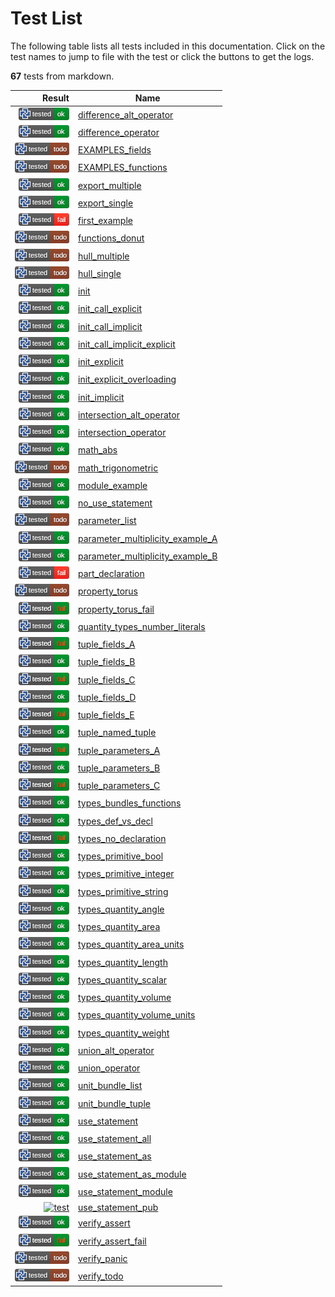 # Test List

The following table lists all tests included in this documentation.
Click on the test names to jump to file with the test or click the buttons to get the logs.

**67** tests from markdown.

| Result | Name |
|-------:|------|
| [![test](../doc/std/algorithm/.test/difference_alt_operator.png)](../doc/std/algorithm/.test/difference_alt_operator.log) | [difference_alt_operator](../doc/std/algorithm/difference.md) |
| [![test](../doc/std/algorithm/.test/difference_operator.png)](../doc/std/algorithm/.test/difference_operator.log) | [difference_operator](../doc/std/algorithm/difference.md) |
| [![test](../doc/parts/.test/EXAMPLES_fields.png)](../doc/parts/.test/EXAMPLES_fields.log) | [EXAMPLES_fields](../doc/parts/EXAMPLES.md) |
| [![test](../doc/parts/.test/EXAMPLES_functions.png)](../doc/parts/.test/EXAMPLES_functions.log) | [EXAMPLES_functions](../doc/parts/EXAMPLES.md) |
| [![test](../doc/std/.test/export_multiple.png)](../doc/std/.test/export_multiple.log) | [export_multiple](../doc/std/export.md) |
| [![test](../doc/std/.test/export_single.png)](../doc/std/.test/export_single.log) | [export_single](../doc/std/export.md) |
| [![test](../.test/first_example.png)](../.test/first_example.log) | [first_example](../README.md) |
| [![test](../doc/parts/.test/functions_donut.png)](../doc/parts/.test/functions_donut.log) | [functions_donut](../doc/parts/functions.md) |
| [![test](../doc/std/algorithm/.test/hull_multiple.png)](../doc/std/algorithm/.test/hull_multiple.log) | [hull_multiple](../doc/std/algorithm/hull.md) |
| [![test](../doc/std/algorithm/.test/hull_single.png)](../doc/std/algorithm/.test/hull_single.log) | [hull_single](../doc/std/algorithm/hull.md) |
| [![test](../doc/parts/.test/init.png)](../doc/parts/.test/init.log) | [init](../doc/parts/init.md) |
| [![test](../doc/parts/.test/init_call_explicit.png)](../doc/parts/.test/init_call_explicit.log) | [init_call_explicit](../doc/parts/init.md) |
| [![test](../doc/parts/.test/init_call_implicit.png)](../doc/parts/.test/init_call_implicit.log) | [init_call_implicit](../doc/parts/init.md) |
| [![test](../doc/parts/.test/init_call_implicit_explicit.png)](../doc/parts/.test/init_call_implicit_explicit.log) | [init_call_implicit_explicit](../doc/parts/init.md) |
| [![test](../doc/parts/.test/init_explicit.png)](../doc/parts/.test/init_explicit.log) | [init_explicit](../doc/parts/init.md) |
| [![test](../doc/parts/.test/init_explicit_overloading.png)](../doc/parts/.test/init_explicit_overloading.log) | [init_explicit_overloading](../doc/parts/init.md) |
| [![test](../doc/parts/.test/init_implicit.png)](../doc/parts/.test/init_implicit.log) | [init_implicit](../doc/parts/init.md) |
| [![test](../doc/std/algorithm/.test/intersection_alt_operator.png)](../doc/std/algorithm/.test/intersection_alt_operator.log) | [intersection_alt_operator](../doc/std/algorithm/intersection.md) |
| [![test](../doc/std/algorithm/.test/intersection_operator.png)](../doc/std/algorithm/.test/intersection_operator.log) | [intersection_operator](../doc/std/algorithm/intersection.md) |
| [![test](../doc/std/math/.test/math_abs.png)](../doc/std/math/.test/math_abs.log) | [math_abs](../doc/std/math/README.md) |
| [![test](../doc/std/math/.test/math_trigonometric.png)](../doc/std/math/.test/math_trigonometric.log) | [math_trigonometric](../doc/std/math/README.md) |
| [![test](../doc/.test/module_example.png)](../doc/.test/module_example.log) | [module_example](../doc/modules.md) |
| [![test](../doc/.test/no_use_statement.png)](../doc/.test/no_use_statement.log) | [no_use_statement](../doc/use_statement.md) |
| [![test](../doc/parts/.test/parameter_list.png)](../doc/parts/.test/parameter_list.log) | [parameter_list](../doc/parts/parameter_list.md) |
| [![test](../doc/.test/parameter_multiplicity_example_A.png)](../doc/.test/parameter_multiplicity_example_A.log) | [parameter_multiplicity_example_A](../doc/parameter_multiplicity.md) |
| [![test](../doc/.test/parameter_multiplicity_example_B.png)](../doc/.test/parameter_multiplicity_example_B.log) | [parameter_multiplicity_example_B](../doc/parameter_multiplicity.md) |
| [![test](../doc/parts/.test/part_declaration.png)](../doc/parts/.test/part_declaration.log) | [part_declaration](../doc/parts/README.md) |
| [![test](../doc/parts/.test/property_torus.png)](../doc/parts/.test/property_torus.log) | [property_torus](../doc/parts/property.md) |
| [![test](../doc/parts/.test/property_torus_fail.png)](../doc/parts/.test/property_torus_fail.log) | [property_torus_fail](../doc/parts/property.md) |
| [![test](../doc/types/.test/quantity_types_number_literals.png)](../doc/types/.test/quantity_types_number_literals.log) | [quantity_types_number_literals](../doc/types/quantity.md) |
| [![test](../doc/types/.test/tuple_fields_A.png)](../doc/types/.test/tuple_fields_A.log) | [tuple_fields_A](../doc/types/tuple.md) |
| [![test](../doc/types/.test/tuple_fields_B.png)](../doc/types/.test/tuple_fields_B.log) | [tuple_fields_B](../doc/types/tuple.md) |
| [![test](../doc/types/.test/tuple_fields_C.png)](../doc/types/.test/tuple_fields_C.log) | [tuple_fields_C](../doc/types/tuple.md) |
| [![test](../doc/types/.test/tuple_fields_D.png)](../doc/types/.test/tuple_fields_D.log) | [tuple_fields_D](../doc/types/tuple.md) |
| [![test](../doc/types/.test/tuple_fields_E.png)](../doc/types/.test/tuple_fields_E.log) | [tuple_fields_E](../doc/types/tuple.md) |
| [![test](../doc/types/.test/tuple_named_tuple.png)](../doc/types/.test/tuple_named_tuple.log) | [tuple_named_tuple](../doc/types/tuple.md) |
| [![test](../doc/types/.test/tuple_parameters_A.png)](../doc/types/.test/tuple_parameters_A.log) | [tuple_parameters_A](../doc/types/tuple.md) |
| [![test](../doc/types/.test/tuple_parameters_B.png)](../doc/types/.test/tuple_parameters_B.log) | [tuple_parameters_B](../doc/types/tuple.md) |
| [![test](../doc/types/.test/tuple_parameters_C.png)](../doc/types/.test/tuple_parameters_C.log) | [tuple_parameters_C](../doc/types/tuple.md) |
| [![test](../doc/types/.test/types_bundles_functions.png)](../doc/types/.test/types_bundles_functions.log) | [types_bundles_functions](../doc/types/README.md) |
| [![test](../doc/types/.test/types_def_vs_decl.png)](../doc/types/.test/types_def_vs_decl.log) | [types_def_vs_decl](../doc/types/README.md) |
| [![test](../doc/types/.test/types_no_declaration.png)](../doc/types/.test/types_no_declaration.log) | [types_no_declaration](../doc/types/README.md) |
| [![test](../doc/types/.test/types_primitive_bool.png)](../doc/types/.test/types_primitive_bool.log) | [types_primitive_bool](../doc/types/primitive_types.md) |
| [![test](../doc/types/.test/types_primitive_integer.png)](../doc/types/.test/types_primitive_integer.log) | [types_primitive_integer](../doc/types/primitive_types.md) |
| [![test](../doc/types/.test/types_primitive_string.png)](../doc/types/.test/types_primitive_string.log) | [types_primitive_string](../doc/types/primitive_types.md) |
| [![test](../doc/types/.test/types_quantity_angle.png)](../doc/types/.test/types_quantity_angle.log) | [types_quantity_angle](../doc/types/quantity.md) |
| [![test](../doc/types/.test/types_quantity_area.png)](../doc/types/.test/types_quantity_area.log) | [types_quantity_area](../doc/types/quantity.md) |
| [![test](../doc/types/.test/types_quantity_area_units.png)](../doc/types/.test/types_quantity_area_units.log) | [types_quantity_area_units](../doc/types/quantity.md) |
| [![test](../doc/types/.test/types_quantity_length.png)](../doc/types/.test/types_quantity_length.log) | [types_quantity_length](../doc/types/quantity.md) |
| [![test](../doc/types/.test/types_quantity_scalar.png)](../doc/types/.test/types_quantity_scalar.log) | [types_quantity_scalar](../doc/types/quantity.md) |
| [![test](../doc/types/.test/types_quantity_volume.png)](../doc/types/.test/types_quantity_volume.log) | [types_quantity_volume](../doc/types/quantity.md) |
| [![test](../doc/types/.test/types_quantity_volume_units.png)](../doc/types/.test/types_quantity_volume_units.log) | [types_quantity_volume_units](../doc/types/quantity.md) |
| [![test](../doc/types/.test/types_quantity_weight.png)](../doc/types/.test/types_quantity_weight.log) | [types_quantity_weight](../doc/types/quantity.md) |
| [![test](../doc/std/algorithm/.test/union_alt_operator.png)](../doc/std/algorithm/.test/union_alt_operator.log) | [union_alt_operator](../doc/std/algorithm/union.md) |
| [![test](../doc/std/algorithm/.test/union_operator.png)](../doc/std/algorithm/.test/union_operator.log) | [union_operator](../doc/std/algorithm/union.md) |
| [![test](../doc/types/.test/unit_bundle_list.png)](../doc/types/.test/unit_bundle_list.log) | [unit_bundle_list](../doc/types/README.md) |
| [![test](../doc/types/.test/unit_bundle_tuple.png)](../doc/types/.test/unit_bundle_tuple.log) | [unit_bundle_tuple](../doc/types/README.md) |
| [![test](../doc/.test/use_statement.png)](../doc/.test/use_statement.log) | [use_statement](../doc/use_statement.md) |
| [![test](../doc/.test/use_statement_all.png)](../doc/.test/use_statement_all.log) | [use_statement_all](../doc/use_statement.md) |
| [![test](../doc/.test/use_statement_as.png)](../doc/.test/use_statement_as.log) | [use_statement_as](../doc/use_statement.md) |
| [![test](../doc/.test/use_statement_as_module.png)](../doc/.test/use_statement_as_module.log) | [use_statement_as_module](../doc/use_statement.md) |
| [![test](../doc/.test/use_statement_module.png)](../doc/.test/use_statement_module.log) | [use_statement_module](../doc/use_statement.md) |
| [![test](../doc/.test/use_statement_pub.png)](../doc/.test/use_statement_pub.log) | [use_statement_pub](../doc/use_statement.md) |
| [![test](../doc/.test/verify_assert.png)](../doc/.test/verify_assert.log) | [verify_assert](../doc/verify.md) |
| [![test](../doc/.test/verify_assert_fail.png)](../doc/.test/verify_assert_fail.log) | [verify_assert_fail](../doc/verify.md) |
| [![test](../doc/.test/verify_panic.png)](../doc/.test/verify_panic.log) | [verify_panic](../doc/verify.md) |
| [![test](../doc/.test/verify_todo.png)](../doc/.test/verify_todo.log) | [verify_todo](../doc/verify.md) |
